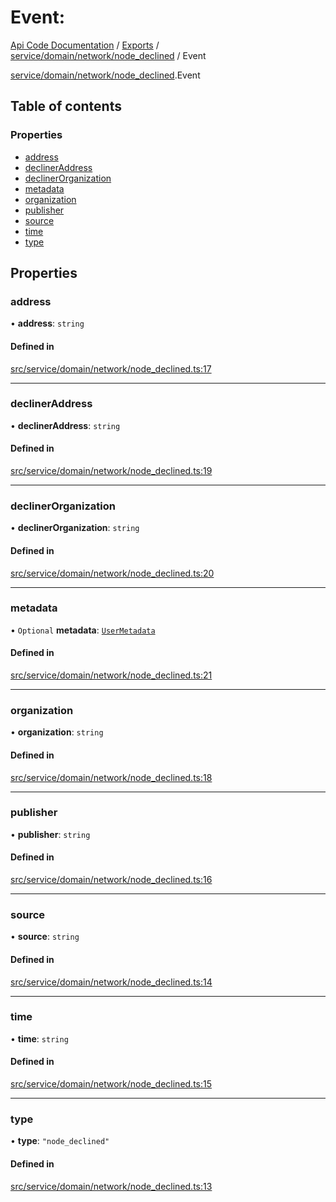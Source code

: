 # Event: 
 
[Api Code Documentation](../README.md) / [Exports](../modules.md) / [service/domain/network/node\_declined](../modules/service_domain_network_node_declined.md) / Event

[service/domain/network/node\_declined](../modules/service_domain_network_node_declined.md).Event

## Table of contents

### Properties

- [address](service_domain_network_node_declined.Event.md#address)
- [declinerAddress](service_domain_network_node_declined.Event.md#declineraddress)
- [declinerOrganization](service_domain_network_node_declined.Event.md#declinerorganization)
- [metadata](service_domain_network_node_declined.Event.md#metadata)
- [organization](service_domain_network_node_declined.Event.md#organization)
- [publisher](service_domain_network_node_declined.Event.md#publisher)
- [source](service_domain_network_node_declined.Event.md#source)
- [time](service_domain_network_node_declined.Event.md#time)
- [type](service_domain_network_node_declined.Event.md#type)

## Properties

### address

• **address**: `string`

#### Defined in

[src/service/domain/network/node_declined.ts:17](https://github.com/openkfw/TruBudget/blob/2e43ea7/api/src/service/domain/network/node_declined.ts#L17)

___

### declinerAddress

• **declinerAddress**: `string`

#### Defined in

[src/service/domain/network/node_declined.ts:19](https://github.com/openkfw/TruBudget/blob/2e43ea7/api/src/service/domain/network/node_declined.ts#L19)

___

### declinerOrganization

• **declinerOrganization**: `string`

#### Defined in

[src/service/domain/network/node_declined.ts:20](https://github.com/openkfw/TruBudget/blob/2e43ea7/api/src/service/domain/network/node_declined.ts#L20)

___

### metadata

• `Optional` **metadata**: [`UserMetadata`](../modules/service_domain_metadata.md#usermetadata)

#### Defined in

[src/service/domain/network/node_declined.ts:21](https://github.com/openkfw/TruBudget/blob/2e43ea7/api/src/service/domain/network/node_declined.ts#L21)

___

### organization

• **organization**: `string`

#### Defined in

[src/service/domain/network/node_declined.ts:18](https://github.com/openkfw/TruBudget/blob/2e43ea7/api/src/service/domain/network/node_declined.ts#L18)

___

### publisher

• **publisher**: `string`

#### Defined in

[src/service/domain/network/node_declined.ts:16](https://github.com/openkfw/TruBudget/blob/2e43ea7/api/src/service/domain/network/node_declined.ts#L16)

___

### source

• **source**: `string`

#### Defined in

[src/service/domain/network/node_declined.ts:14](https://github.com/openkfw/TruBudget/blob/2e43ea7/api/src/service/domain/network/node_declined.ts#L14)

___

### time

• **time**: `string`

#### Defined in

[src/service/domain/network/node_declined.ts:15](https://github.com/openkfw/TruBudget/blob/2e43ea7/api/src/service/domain/network/node_declined.ts#L15)

___

### type

• **type**: ``"node_declined"``

#### Defined in

[src/service/domain/network/node_declined.ts:13](https://github.com/openkfw/TruBudget/blob/2e43ea7/api/src/service/domain/network/node_declined.ts#L13)
